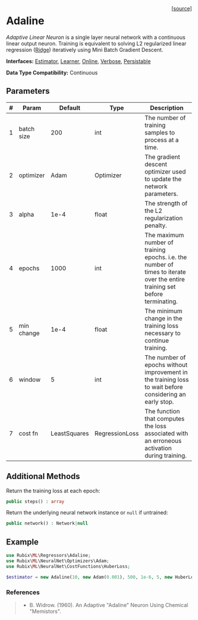<span style="float:right;"><a href="https://github.com/RubixML/RubixML/blob/master/src/Regressors/Adaline.php">[source]</a></span>

# Adaline
*Adaptive Linear Neuron* is a single layer neural network with a continuous linear output neuron. Training is equivalent to solving L2 regularized linear regression ([Ridge](ridge.md)) iteratively using Mini Batch Gradient Descent.

**Interfaces:** [Estimator](../estimator.md), [Learner](../learner.md), [Online](../online.md), [Verbose](../verbose.md), [Persistable](../persistable.md)

**Data Type Compatibility:** Continuous

## Parameters
| # | Param | Default | Type | Description |
|---|---|---|---|---|
| 1 | batch size | 200 | int | The number of training samples to process at a time. |
| 2 | optimizer | Adam | Optimizer | The gradient descent optimizer used to update the network parameters. |
| 3 | alpha | 1e-4 | float | The strength of the L2 regularization penalty. |
| 4 | epochs | 1000 | int | The maximum number of training epochs. i.e. the number of times to iterate over the entire training set before terminating. |
| 5 | min change | 1e-4 | float | The minimum change in the training loss necessary to continue training. |
| 6 | window | 5 | int | The number of epochs without improvement in the training loss to wait before considering an early stop. |
| 7 | cost fn | LeastSquares | RegressionLoss | The function that computes the loss associated with an erroneous activation during training. |

## Additional Methods
Return the training loss at each epoch:
```php
public steps() : array
```

Return the underlying neural network instance or `null` if untrained:
```php
public network() : Network|null
```

## Example
```php
use Rubix\ML\Regressors\Adaline;
use Rubix\ML\NeuralNet\Optimizers\Adam;
use Rubix\ML\NeuralNet\CostFunctions\HuberLoss;

$estimator = new Adaline(10, new Adam(0.001), 500, 1e-6, 5, new HuberLoss(2.5));
```

### References
>- B. Widrow. (1960). An Adaptive "Adaline" Neuron Using Chemical "Memistors".